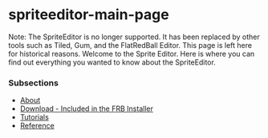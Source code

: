 # spriteeditor-main-page

Note: The SpriteEditor is no longer supported. It has been replaced by other tools such as Tiled, Gum, and the FlatRedBall Editor. This page is left here for historical reasons. Welcome to the Sprite Editor. Here is where you can find out everything you wanted to know about the SpriteEditor.

&#x20;

### Subsections

* [About](../../../frb/docs/index.php)
* [Download - Included in the FRB Installer](../../../frb/docs/index.php)
* [Tutorials](../../../frb/docs/index.php)
* [Reference](../../../frb/docs/index.php)
